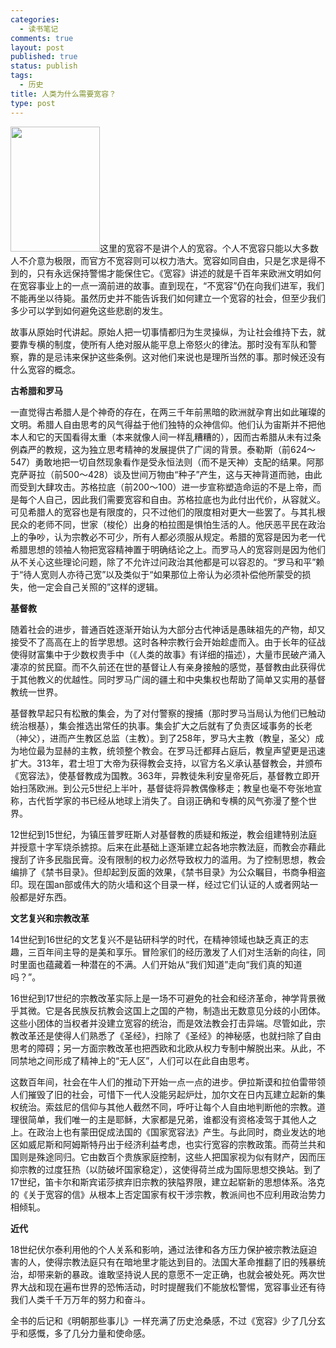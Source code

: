 ```yaml
--- 
categories: 
  - 读书笔记
comments: true
layout: post
published: true
status: publish
tags: 
  - 历史
title: 人类为什么需要宽容？
type: post
---
```

<a href="http://img3.douban.com/lpic/s2731422.jpg"><img class="alignleft" title="宽容" src="http://img3.douban.com/lpic/s2731422.jpg" alt="" width="143" height="200"></a>这里的宽容不是讲个人的宽容。个人不宽容只能以大多数人不介意为极限，而官方不宽容则可以权力浩大。宽容如同自由，只是乞求是得不到的，只有永远保持警惕才能保住它。《宽容》讲述的就是千百年来欧洲文明如何在宽容事业上的一点一滴前进的故事。直到现在，“不宽容”仍在向我们进军，我们不能再坐以待毙。虽然历史并不能告诉我们如何建立一个宽容的社会，但至少我们多少可以学到如何避免这些悲剧的发生。

故事从原始时代讲起。原始人把一切事情都归为生灵操纵，为让社会维持下去，就要靠专横的制度，使所有人绝对服从能平息上帝怒火的律法。那时没有军队和警察，靠的是忌讳来保护这些条例。这对他们来说也是理所当然的事。那时候还没有什么宽容的概念。


<!-- more -->

<strong>古希腊和罗马</strong>

一直觉得古希腊人是个神奇的存在，在两三千年前黑暗的欧洲就孕育出如此璀璨的文明。希腊人自由思考的风气得益于他们独特的众神信仰。他们认为宙斯并不把他本人和它的天国看得太重（本来就像人间一样乱糟糟的），因而古希腊从未有过条例森严的教规，这为独立思考精神的发展提供了广阔的背景。泰勒斯（前624～547）勇敢地把一切自然现象看作是受永恒法则（而不是天神）支配的结果。阿那克萨哥拉（前500～428）谈及世间万物由“种子”产生，这与天神背道而驰，由此而受到大肆攻击。苏格拉底（前200～100）进一步宣称塑造命运的不是上帝，而是每个人自己，因此我们需要宽容和自由。苏格拉底也为此付出代价，从容就义。可见希腊人的宽容也是有限度的，只不过他们的限度相对更大一些罢了。与其扎根民众的老师不同，世家（梭伦）出身的柏拉图是惧怕生活的人。他厌恶平民在政治上的争吵，认为宗教必不可少，所有人都必须服从规定。希腊的宽容是因为老一代希腊思想的领袖人物把宽容精神置于明确结论之上。而罗马人的宽容则是因为他们从不关心这些理论问题，除了不允许过问政治其他都是可以容忍的。“罗马和平”赖于“待人宽则人亦待己宽”以及类似于“如果那位上帝认为必须补偿他所蒙受的损失，他一定会自己关照的”这样的逻辑。


<strong>基督教</strong>

随着社会的进步，普通百姓逐渐开始认为大部分古代神话是愚昧祖先的产物，却又接受不了高高在上的哲学思想。这时各种宗教行会开始趁虚而入。由于长年的征战使得财富集中于少数权贵手中（《人类的故事》有详细的描述），大量市民破产涌入凄凉的贫民窟。而不久前还在世的基督让人有亲身接触的感觉，基督教由此获得优于其他教义的优越性。同时罗马广阔的疆土和中央集权也帮助了简单又实用的基督教统一世界。

基督教早起只有松散的集会，为了对付警察的搜捕（那时罗马当局认为他们已触动统治根基），集会推选出常任的执事。集会扩大之后就有了负责区域事务的长老（神父），进而产生教区总监（主教）。到了258年，罗马大主教（教皇，圣父）成为地位最为显赫的主教，统领整个教会。在罗马迁都拜占庭后，教皇声望更是迅速扩大。313年，君士坦丁大帝为获得教会支持，以官方名义承认基督教会，并颁布《宽容法》，使基督教成为国教。363年，异教徒朱利安皇帝死后，基督教立即开始扫荡欧洲。到公元5世纪上半叶，基督徒将异教偶像移走；教皇也毫不夸张地宣称，古代哲学家的书已经从地球上消失了。自诩正确和专横的风气弥漫了整个世界。

12世纪到15世纪，为镇压普罗旺斯人对基督教的质疑和叛逆，教会组建特别法庭并授意十字军烧杀掳掠。后来在此基础上逐渐建立起各地宗教法庭，而教会亦藉此搜刮了许多民脂民膏。没有限制的权力必然导致权力的滥用。为了控制思想，教会编排了《禁书目录》。但却起到反面的效果，《禁书目录》为公众瞩目，书商争相盗印。现在国an部或伟大的防火墙和这个目录一样，经过它们认证的人或者网站一般都是好东西。

<strong>文艺复兴和宗教改革</strong>

14世纪到16世纪的文艺复兴不是钻研科学的时代，在精神领域也缺乏真正的志趣，三百年间主导的是美和享乐。冒险家们的经历激发了人们对生活新的向往，同时里面也蕴藏着一种潜在的不满。人们开始从“我们知道”走向“我们真的知道吗？”。

16世纪到17世纪的宗教改革实际上是一场不可避免的社会和经济革命，神学背景微乎其微。它是各民族反抗教会这国上之国的产物，制造出无数意见分歧的小团体。这些小团体的当权者并没建立宽容的统治，而是效法教会打击异端。尽管如此，宗教改革还是使得人们熟悉了《圣经》，扫除了《圣经》的神秘感，也就扫除了自由思考的障碍；另一方面宗教改革也把西欧和北欧从权力专制中解脱出来。从此，不同禁地之间形成了精神上的“无人区”，人们可以在此自由思考。

这数百年间，社会在牛人们的推动下开始一点一点的进步。伊拉斯谟和拉伯雷带领人们摧毁了旧的社会，可惜下一代人没能另起炉灶，加尔文在日内瓦建立起新的集权统治。索兹尼的信仰与其他人截然不同，呼吁让每个人自由地判断他的宗教。道理很简单，我们唯一的主是耶稣，大家都是兄弟，谁都没有资格凌驾于其他人之上。在政治上也有蒙田促成法国的《国家宽容法》产生。与此同时，商业发达的地区如威尼斯和阿姆斯特丹出于经济利益考虑，也实行宽容的宗教政策。而荷兰共和国则是殊途同归。它由数百个贵族家庭控制，这些人把国家视为似有财产，因而压抑宗教的过度狂热（以防破坏国家稳定），这使得荷兰成为国际思想交换站。到了17世纪，笛卡尔和斯宾诺莎摈弃旧宗教的狭隘界限，建立起崭新的思想体系。洛克的《关于宽容的信》从根本上否定国家有权干涉宗教，教派间也不应利用政治势力相倾轧。

<strong>近代</strong>

18世纪伏尔泰利用他的个人关系和影响，通过法律和各方压力保护被宗教法庭迫害的人，使得宗教法庭只有在暗地里才能达到目的。法国大革命推翻了旧的残暴统治，却带来新的暴政。谁敢坚持说人民的意愿不一定正确，也就会被处死。两次世界大战和现在遍布世界的恐怖活动，时时提醒我们不能放松警惕，宽容事业还有待我们人类千千万万年的努力和奋斗。

全书的后记和《明朝那些事儿》一样充满了历史沧桑感，不过《宽容》少了几分玄乎和感慨，多了几分力量和使命感。

 
